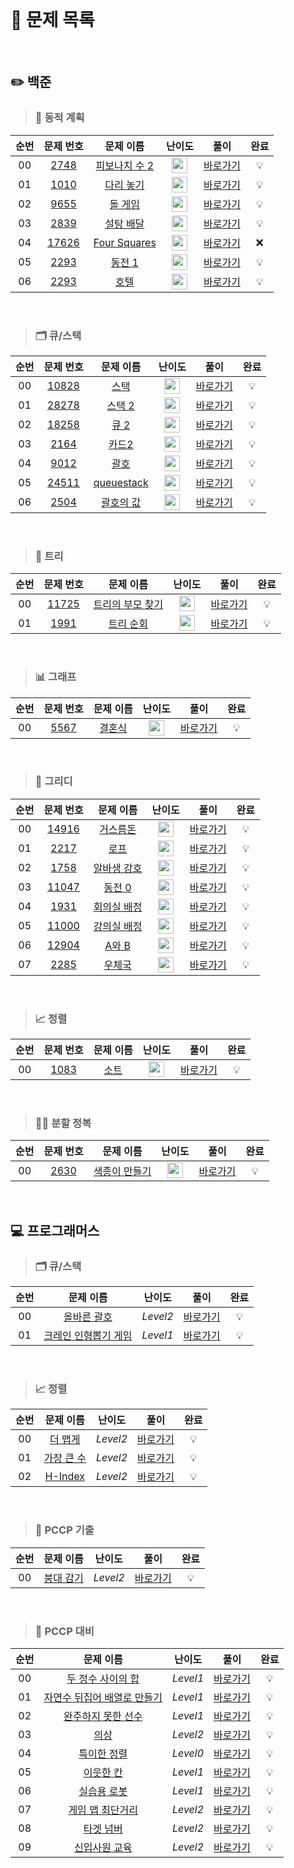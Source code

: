<br>

# 📖 문제 목록

<br>

## ✏️ 백준

 >### 💭 동적 계획
| 순번 | 문제 번호 | 문제 이름 | 난이도 | 풀이 | 완료 |
| :-----: | :-----: | :-----: | :-----: | :-----: | :-----: |
| 00 | [2748](http://www.acmicpc.net/problem/2748) | [피보나치 수 2](http://www.acmicpc.net/problem/2748) | <img height="25px" width="25px" src="https://static.solved.ac/tier_small/5.svg"/> | [바로가기](https://github.com/jjjuni/CodingTest_py/tree/main/Baekjoon/Bronze/Dynamic_Programming/2748) | 💡 |
| 01 | [1010](http://www.acmicpc.net/problem/1010) | [다리 놓기](http://www.acmicpc.net/problem/1010) | <img height="25px" width="25px" src="https://static.solved.ac/tier_small/6.svg"/> | [바로가기](https://github.com/jjjuni/CodingTest_py/tree/main/Baekjoon/silver/Dynamic_Programming/1010) | 💡 |
| 02 | [9655](http://www.acmicpc.net/problem/9655) | [돌 게임](http://www.acmicpc.net/problem/9655) | <img height="25px" width="25px" src="https://static.solved.ac/tier_small/6.svg"/> | [바로가기](https://github.com/jjjuni/CodingTest_py/tree/main/Baekjoon/silver/Dynamic_Programming/9655) | 💡 |
| 03 | [2839](http://www.acmicpc.net/problem/2839) | [설탕 배달](http://www.acmicpc.net/problem/2839) | <img height="25px" width="25px" src="https://static.solved.ac/tier_small/7.svg"/> | [바로가기](https://github.com/jjjuni/CodingTest_py/tree/main/Baekjoon/silver/Dynamic_Programming/2839) | 💡 |
| 04 | [17626](http://www.acmicpc.net/problem/17626) | [Four Squares](http://www.acmicpc.net/problem/17626) | <img height="25px" width="25px" src="https://static.solved.ac/tier_small/8.svg"/> | [바로가기](https://github.com/jjjuni/CodingTest_py/tree/main/Baekjoon/silver/Dynamic_Programming/17626) | ❌ |
| 05 | [2293](http://www.acmicpc.net/problem/2293) | [동전 1](http://www.acmicpc.net/problem/2293) | <img height="25px" width="25px" src="https://static.solved.ac/tier_small/12.svg"/> | [바로가기](https://github.com/jjjuni/CodingTest_py/tree/main/Baekjoon/gold/Dynamic_Programming/2293) | 💡 |
| 06 | [2293](http://www.acmicpc.net/problem/1106) | [호텔](http://www.acmicpc.net/problem/1106) | <img height="25px" width="25px" src="https://static.solved.ac/tier_small/12.svg"/> | [바로가기](https://github.com/jjjuni/CodingTest_py/tree/main/Baekjoon/gold/Dynamic_Programming/1106) | 💡 |

<br>

>### 🗂️ 큐/스택
| 순번 | 문제 번호 | 문제 이름 | 난이도 | 풀이 | 완료 |
| :-----: | :-----: | :-----: | :-----: | :-----: | :-----: |
| 00 | [10828](http://www.acmicpc.net/problem/10828) | [스택](http://www.acmicpc.net/problem/10828) | <img height="25px" width="25px" src="https://static.solved.ac/tier_small/7.svg"/> | [바로가기](https://github.com/jjjuni/CodingTest_py/tree/main/Baekjoon/silver/Queue%2CStack/10828) | 💡 |
| 01 | [28278](http://www.acmicpc.net/problem/28278) | [스택 2](http://www.acmicpc.net/problem/28278) | <img height="25px" width="25px" src="https://static.solved.ac/tier_small/7.svg"/> | [바로가기](https://github.com/jjjuni/CodingTest_py/tree/main/Baekjoon/silver/Queue%2CStack/28278) | 💡 |
| 02 | [18258](http://www.acmicpc.net/problem/18258) | [큐 2](http://www.acmicpc.net/problem/18258) | <img height="25px" width="25px" src="https://static.solved.ac/tier_small/7.svg"/> | [바로가기](https://github.com/jjjuni/CodingTest_py/tree/main/Baekjoon/silver/Queue%2CStack/18258) | 💡 |
| 03 | [2164](http://www.acmicpc.net/problem/2164) | [카드2](http://www.acmicpc.net/problem/2164) | <img height="25px" width="25px" src="https://static.solved.ac/tier_small/7.svg"/> | [바로가기](https://github.com/jjjuni/CodingTest_py/tree/main/Baekjoon/silver/Queue%2CStack/2164) | 💡 |
| 04 | [9012](http://www.acmicpc.net/problem/9012) | [괄호](http://www.acmicpc.net/problem/9012) | <img height="25px" width="25px" src="https://static.solved.ac/tier_small/7.svg"/> | [바로가기](https://github.com/jjjuni/CodingTest_py/tree/main/Baekjoon/silver/Queue%2CStack/9012) | 💡 |
| 05 | [24511](http://www.acmicpc.net/problem/24511) | [queuestack](http://www.acmicpc.net/problem/24511) | <img height="25px" width="25px" src="https://static.solved.ac/tier_small/8.svg"/> | [바로가기](https://github.com/jjjuni/CodingTest_py/tree/main/Baekjoon/silver/Queue%2CStack/24511) | 💡 |
| 06 | [2504](http://www.acmicpc.net/problem/2504) | [괄호의 값](http://www.acmicpc.net/problem/2504) | <img height="25px" width="25px" src="https://static.solved.ac/tier_small/11.svg"/> | [바로가기](https://github.com/jjjuni/CodingTest_py/tree/main/Baekjoon/gold/Queue%2CStack/2504) | 💡 |

<br>

>### 🌲 트리
| 순번 | 문제 번호 | 문제 이름 | 난이도 | 풀이 | 완료 |
| :-----: | :-----: | :-----: | :-----: | :-----: | :-----: |
| 00 | [11725](http://www.acmicpc.net/problem/11725) | [트리의 부모 찾기](http://www.acmicpc.net/problem/11725) | <img height="25px" width="25px" src="https://static.solved.ac/tier_small/9.svg"/> | [바로가기](https://github.com/jjjuni/CodingTest_py/tree/main/Baekjoon/silver/Tree/11725) | 💡 |
| 01 | [1991](http://www.acmicpc.net/problem/1991) | [트리 순회](http://www.acmicpc.net/problem/1991) | <img height="25px" width="25px" src="https://static.solved.ac/tier_small/10.svg"/> | [바로가기](https://github.com/jjjuni/CodingTest_py/tree/main/Baekjoon/silver/Tree/1991) | 💡 |


<br>

>### 📊 그래프
| 순번 | 문제 번호 | 문제 이름 | 난이도 | 풀이 | 완료 |
| :-----: | :-----: | :-----: | :-----: | :-----: | :-----: |
| 00 | [5567](http://www.acmicpc.net/problem/5567) | [결혼식](http://www.acmicpc.net/problem/5567) | <img height="25px" width="25px" src="https://static.solved.ac/tier_small/9.svg"/> | [바로가기](https://github.com/jjjuni/CodingTest_py/tree/main/Baekjoon/silver/Graph/5567) | 💡 |

<br>

>### 🤑 그리디
| 순번 | 문제 번호 | 문제 이름 | 난이도 | 풀이 | 완료 |
| :-----: | :-----: | :-----: | :-----: | :-----: | :-----: |
| 00 | [14916](http://www.acmicpc.net/problem/14916) | [거스름돈](http://www.acmicpc.net/problem/14916) | <img height="25px" width="25px" src="https://static.solved.ac/tier_small/6.svg"/> | [바로가기](https://github.com/jjjuni/CodingTest_py/blob/main/Baekjoon/silver/greedy/14916) | 💡 |
| 01 | [2217](http://www.acmicpc.net/problem/2217) | [로프](http://www.acmicpc.net/problem/2217) | <img height="25px" width="25px" src="https://static.solved.ac/tier_small/7.svg"/> | [바로가기](https://github.com/jjjuni/CodingTest_py/blob/main/Baekjoon/silver/greedy/2217) | 💡 |
| 02 | [1758](http://www.acmicpc.net/problem/1758) | [알바생 강호](http://www.acmicpc.net/problem/1758) | <img height="25px" width="25px" src="https://static.solved.ac/tier_small/7.svg"/> | [바로가기](https://github.com/jjjuni/CodingTest_py/tree/main/Baekjoon/silver/greedy/1758) | 💡 |
| 03 | [11047](http://www.acmicpc.net/problem/11047) | [동전 0](http://www.acmicpc.net/problem/11047) | <img height="25px" width="25px" src="https://static.solved.ac/tier_small/7.svg"/> | [바로가기](https://github.com/jjjuni/CodingTest_py/tree/main/Baekjoon/silver/greedy/11047) | 💡 |
| 04 | [1931](http://www.acmicpc.net/problem/1931) | [회의실 배정](http://www.acmicpc.net/problem/1931) | <img height="25px" width="25px" src="https://static.solved.ac/tier_small/10.svg"/> | [바로가기](https://github.com/jjjuni/CodingTest_py/tree/main/Baekjoon/silver/greedy/1931) | 💡 |
| 05 | [11000](http://www.acmicpc.net/problem/11000) | [강의실 배정](http://www.acmicpc.net/problem/11000) | <img height="25px" width="25px" src="https://static.solved.ac/tier_small/11.svg"/> | [바로가기](https://github.com/jjjuni/CodingTest_py/tree/main/Baekjoon/gold/greedy/11000) | 💡 |
| 06 | [12904](http://www.acmicpc.net/problem/12904) | [A와 B](http://www.acmicpc.net/problem/12904) | <img height="25px" width="25px" src="https://static.solved.ac/tier_small/11.svg"/> | [바로가기](https://github.com/jjjuni/CodingTest_py/tree/main/Baekjoon/gold/greedy/12904) | 💡 |
| 07 | [2285](http://www.acmicpc.net/problem/2285) | [우체국](http://www.acmicpc.net/problem/2285) | <img height="25px" width="25px" src="https://static.solved.ac/tier_small/12.svg"/> | [바로가기](https://github.com/jjjuni/CodingTest_py/tree/main/Baekjoon/gold/greedy/2285) | 💡 |

<br>

>### 📈 정렬
| 순번 | 문제 번호 | 문제 이름 | 난이도 | 풀이 | 완료 |
| :-----: | :-----: | :-----: | :-----: | :-----: | :-----: |
| 00 | [1083](http://www.acmicpc.net/problem/1083) | [소트](http://www.acmicpc.net/problem/1083) | <img height="25px" width="25px" src="https://static.solved.ac/tier_small/12.svg"/> | [바로가기](https://github.com/jjjuni/CodingTest_py/tree/main/Baekjoon/gold/sort/1083) | 💡 |

<br>

>### ⛓️‍💥 분할 정복
| 순번 | 문제 번호 | 문제 이름 | 난이도 | 풀이 | 완료 |
| :-----: | :-----: | :-----: | :-----: | :-----: | :-----: |
| 00 | [2630](http://www.acmicpc.net/problem/2630) | [색종이 만들기](http://www.acmicpc.net/problem/2630) | <img height="25px" width="25px" src="https://static.solved.ac/tier_small/9.svg"/> | [바로가기](https://github.com/jjjuni/CodingTest_py/tree/main/Baekjoon/silver/Devide_and_Conquer/2630) | 💡 |

<br>

## 💻 프로그래머스

>### 🗂️ 큐/스택
| 순번 | 문제 이름 | 난이도 | 풀이 | 완료 |
| :-----: | :-----: | :-----: | :-----: | :-----: |
| 00 | [올바른 괄호](https://school.programmers.co.kr/learn/courses/30/lessons/12909?language=python3#) | *Level2* | [바로가기](https://github.com/jjjuni/CodingTest_py/tree/main/Progammers/Level%202/Queue%2CStack/%EC%98%AC%EB%B0%94%EB%A5%B8%20%EA%B4%84%ED%98%B8) | 💡 |
| 01 | [크레인 인형뽑기 게임](https://school.programmers.co.kr/learn/courses/30/lessons/64061?language=python3) | *Level1* | [바로가기](https://github.com/jjjuni/CodingTest_py/tree/main/Progammers/Level%201/%ED%81%AC%EB%A0%88%EC%9D%B8%20%EC%9D%B8%ED%98%95%EB%BD%91%EA%B8%B0%20%EA%B2%8C%EC%9E%84) | 💡 |

<br>

>### 📈 정렬
| 순번 | 문제 이름 | 난이도 | 풀이 | 완료 |
| :-----: | :-----: | :-----: | :-----: | :-----: |
| 00 | [더 맵게](https://school.programmers.co.kr/learn/courses/30/lessons/42626) | *Level2* | [바로가기](https://github.com/jjjuni/CodingTest_py/tree/main/Progammers/Level%202/Sort/%EB%8D%94%20%EB%A7%B5%EA%B2%8C) | 💡 |
| 01 | [가장 큰 수](https://school.programmers.co.kr/learn/courses/30/lessons/42746) | *Level2* | [바로가기](https://github.com/jjjuni/CodingTest_py/tree/main/Progammers/Level%202/Sort/%EA%B0%80%EC%9E%A5%20%ED%81%B0%20%EC%88%98) | 💡 |
| 02 | [H-Index](https://school.programmers.co.kr/learn/courses/30/lessons/42747) | *Level2* | [바로가기](https://github.com/jjjuni/CodingTest_py/tree/main/Progammers/Level%202/Sort/H-index) | 💡 |

<br>

>### 📝 PCCP 기출
| 순번 | 문제 이름 | 난이도 | 풀이 | 완료 |
| :-----: | :-----: | :-----: | :-----: | :-----: |
| 00 | [붕대 감기](https://school.programmers.co.kr/learn/courses/19344/lessons/242258?language=python3) | *Level2* | [바로가기](https://github.com/jjjuni/CodingTest_py/tree/main/Progammers/PCCP/%EB%B6%95%EB%8C%80%20%EA%B0%90%EA%B8%B0) | 💡 |

<br>

>### 📝 PCCP 대비
| 순번 | 문제 이름 | 난이도 | 풀이 | 완료 |
| :-----: | :-----: | :-----: | :-----: | :-----: |
| 00 | [두 정수 사이의 합](https://school.programmers.co.kr/learn/courses/30/lessons/12912?language=python3) | *Level1* | [바로가기](https://github.com/jjjuni/CodingTest_py/tree/main/Progammers/PCCP%20%EB%8C%80%EB%B9%84/1%EC%9D%BC%EC%B0%A8/1.%20%EB%91%90%20%EC%A0%95%EC%88%98%20%EC%82%AC%EC%9D%B4%EC%9D%98%20%ED%95%A9) | 💡 |
| 01 | [자연수 뒤집어 배열로 만들기](https://school.programmers.co.kr/learn/courses/30/lessons/12932?language=python3) | *Level1* | [바로가기](https://github.com/jjjuni/CodingTest_py/tree/main/Progammers/PCCP%20%EB%8C%80%EB%B9%84/1%EC%9D%BC%EC%B0%A8/2.%20%EC%9E%90%EC%97%B0%EC%88%98%20%EB%92%A4%EC%A7%91%EC%96%B4%20%EB%B0%B0%EC%97%B4%EB%A1%9C%20%EB%A7%8C%EB%93%A4%EA%B8%B0) | 💡 |
| 02 | [완주하지 못한 선수](https://school.programmers.co.kr/learn/courses/30/lessons/42576?language=python3) | *Level1* | [바로가기](https://github.com/jjjuni/CodingTest_py/tree/main/Progammers/PCCP%20%EB%8C%80%EB%B9%84/1%EC%9D%BC%EC%B0%A8/3.%20%EC%99%84%EC%A3%BC%ED%95%98%EC%A7%80%20%EB%AA%BB%ED%95%9C%20%EC%84%A0%EC%88%98) | 💡 |
| 03 | [의상](https://school.programmers.co.kr/learn/courses/30/lessons/42578?language=python3) | *Level2* | [바로가기](https://github.com/jjjuni/CodingTest_py/tree/main/Progammers/PCCP%20%EB%8C%80%EB%B9%84/1%EC%9D%BC%EC%B0%A8/4.%20%EC%9D%98%EC%83%81) | 💡 |
| 04 | [특이한 정렬](https://school.programmers.co.kr/learn/courses/30/lessons/120880?language=python3) | *Level0* | [바로가기](https://github.com/jjjuni/CodingTest_py/tree/main/Progammers/PCCP%20%EB%8C%80%EB%B9%84/1%EC%9D%BC%EC%B0%A8/5.%20%ED%8A%B9%EC%9D%B4%ED%95%9C%20%EC%A0%95%EB%A0%AC) | 💡 |
| 05 | [이웃한 칸](https://school.programmers.co.kr/learn/courses/30/lessons/250125?language=python3) | *Level1* | [바로가기](https://github.com/jjjuni/CodingTest_py/tree/main/Progammers/PCCP%20%EB%8C%80%EB%B9%84/2%EC%9D%BC%EC%B0%A8/%EC%9D%B4%EC%9B%83%ED%95%9C%20%EC%B9%B8) | 💡 |
| 06 | [실습용 로봇](https://campus.programmers.co.kr/tryouts/175743/challenges?language=python3) | *Level1* | [바로가기](https://github.com/jjjuni/CodingTest_py/tree/main/Progammers/PCCP%20%EB%8C%80%EB%B9%84/2%EC%9D%BC%EC%B0%A8/%EC%8B%A4%EC%8A%B5%EC%9A%A9%20%EB%A1%9C%EB%B4%87) | 💡 |
| 07 | [게임 맵 최단거리](https://campus.programmers.co.kr/tryouts/175956/challenges?language=python3) | *Level2* | [바로가기](https://github.com/jjjuni/CodingTest_py/tree/main/Progammers/PCCP%20%EB%8C%80%EB%B9%84/3%EC%9D%BC%EC%B0%A8/%EA%B2%8C%EC%9E%84%20%EB%A7%B5%20%EC%B5%9C%EB%8B%A8%EA%B1%B0%EB%A6%AC) | 💡 |
| 08 | [타겟 넘버](https://campus.programmers.co.kr/tryouts/175957/challenges?language=python3) | *Level2* | [바로가기](https://github.com/jjjuni/CodingTest_py/tree/main/Progammers/PCCP%20%EB%8C%80%EB%B9%84/3%EC%9D%BC%EC%B0%A8/%ED%83%80%EA%B2%9F%20%EB%84%98%EB%B2%84) | 💡 |
| 09 | [신입사원 교육](https://campus.programmers.co.kr/tryouts/176089/challenges?language=python3) | *Level2* | [바로가기](https://github.com/jjjuni/CodingTest_py/tree/main/Progammers/PCCP%20%EB%8C%80%EB%B9%84/4%EC%9D%BC%EC%B0%A8/%EC%8B%A0%EC%9E%85%EC%82%AC%EC%9B%90%20%EA%B5%90%EC%9C%A1) | 💡 |

<br>
